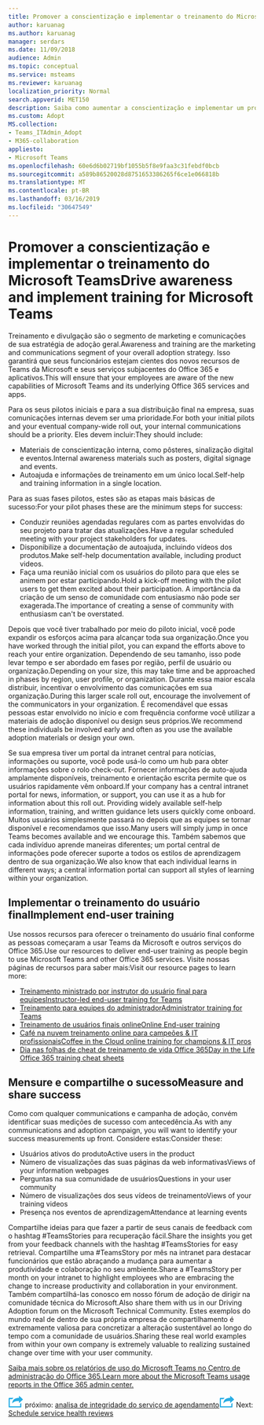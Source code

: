 ```yaml
---
title: Promover a conscientização e implementar o treinamento do Microsoft Teams
author: karuanag
ms.author: karuanag
manager: serdars
ms.date: 11/09/2018
audience: Admin
ms.topic: conceptual
ms.service: msteams
ms.reviewer: karuanag
localization_priority: Normal
search.appverid: MET150
description: Saiba como aumentar a conscientização e implementar um programa de treinamento para a adoção de Teams da Microsoft.
ms.custom: Adopt
MS.collection:
- Teams_ITAdmin_Adopt
- M365-collaboration
appliesto:
- Microsoft Teams
ms.openlocfilehash: 60e6d6b02719bf1055b5f8e9faa3c31febdf0bcb
ms.sourcegitcommit: a589b86520028d8751653386265f6ce1e066818b
ms.translationtype: MT
ms.contentlocale: pt-BR
ms.lasthandoff: 03/16/2019
ms.locfileid: "30647549"
---
```

# <a name="drive-awareness-and-implement-training-for-microsoft-teams"></a><span data-ttu-id="07752-103">Promover a conscientização e implementar o treinamento do Microsoft Teams</span><span class="sxs-lookup"><span data-stu-id="07752-103">Drive awareness and implement training for Microsoft Teams</span></span>

<span data-ttu-id="07752-104">Treinamento e divulgação são o segmento de marketing e comunicações de sua estratégia de adoção geral.</span><span class="sxs-lookup"><span data-stu-id="07752-104">Awareness and training are the marketing and communications segment of your overall adoption strategy.</span></span> <span data-ttu-id="07752-105">Isso garantirá que seus funcionários estejam cientes dos novos recursos de Teams da Microsoft e seus serviços subjacentes do Office 365 e aplicativos.</span><span class="sxs-lookup"><span data-stu-id="07752-105">This will ensure that your employees are aware of the new capabilities of Microsoft Teams and its underlying Office 365 services and apps.</span></span>
   
<span data-ttu-id="07752-106">Para os seus pilotos iniciais e para a sua distribuição final na empresa, suas comunicações internas devem ser uma prioridade.</span><span class="sxs-lookup"><span data-stu-id="07752-106">For both your initial pilots and your eventual company-wide roll out, your internal communications should be a priority.</span></span> <span data-ttu-id="07752-107">Eles devem incluir:</span><span class="sxs-lookup"><span data-stu-id="07752-107">They should include:</span></span>

- <span data-ttu-id="07752-108">Materiais de conscientização interna, como pôsteres, sinalização digital e eventos.</span><span class="sxs-lookup"><span data-stu-id="07752-108">Internal awareness materials such as posters, digital signage and events.</span></span>
- <span data-ttu-id="07752-109">Autoajuda e informações de treinamento em um único local.</span><span class="sxs-lookup"><span data-stu-id="07752-109">Self-help and training information in a single location.</span></span>

<span data-ttu-id="07752-110">Para as suas fases pilotos, estes são as etapas mais básicas de sucesso:</span><span class="sxs-lookup"><span data-stu-id="07752-110">For your pilot phases these are the minimum steps for success:</span></span>

- <span data-ttu-id="07752-111">Conduzir reuniões agendadas regulares com as partes envolvidas do seu projeto para tratar das atualizações.</span><span class="sxs-lookup"><span data-stu-id="07752-111">Have a regular scheduled meeting with your project stakeholders for updates.</span></span>
- <span data-ttu-id="07752-112">Disponibilize a documentação de autoajuda, incluindo vídeos dos produtos.</span><span class="sxs-lookup"><span data-stu-id="07752-112">Make self-help documentation available, including product videos.</span></span>
- <span data-ttu-id="07752-113">Faça uma reunião inicial com os usuários do piloto para que eles se animem por estar participando.</span><span class="sxs-lookup"><span data-stu-id="07752-113">Hold a kick-off meeting with the pilot users to get them excited about their participation.</span></span> <span data-ttu-id="07752-114">A importância da criação de um senso de comunidade com entusiasmo não pode ser exagerada.</span><span class="sxs-lookup"><span data-stu-id="07752-114">The importance of creating a sense of community with enthusiasm can't be overstated.</span></span>

<span data-ttu-id="07752-115">Depois que você tiver trabalhado por meio do piloto inicial, você pode expandir os esforços acima para alcançar toda sua organização.</span><span class="sxs-lookup"><span data-stu-id="07752-115">Once you have worked through the initial pilot, you can expand the efforts above to reach your entire organization.</span></span> <span data-ttu-id="07752-116">Dependendo de seu tamanho, isso pode levar tempo e ser abordado em fases por região, perfil de usuário ou organização.</span><span class="sxs-lookup"><span data-stu-id="07752-116">Depending on your size, this may take time and be approached in phases by region, user profile, or organization.</span></span> <span data-ttu-id="07752-117">Durante essa maior escala distribuir, incentivar o envolvimento das comunicações em sua organização.</span><span class="sxs-lookup"><span data-stu-id="07752-117">During this larger scale roll out, encourage the involvement of the communicators in your organization.</span></span> <span data-ttu-id="07752-118">É recomendável que essas pessoas estar envolvido no início e com frequência conforme você utilizar a materiais de adoção disponível ou design seus próprios.</span><span class="sxs-lookup"><span data-stu-id="07752-118">We recommend these individuals be involved early and often as you use the available adoption materials or design your own.</span></span>

<span data-ttu-id="07752-119">Se sua empresa tiver um portal da intranet central para notícias, informações ou suporte, você pode usá-lo como um hub para obter informações sobre o rolo check-out. Fornecer informações de auto-ajuda amplamente disponíveis, treinamento e orientação escrita permite que os usuários rapidamente vêm onboard.</span><span class="sxs-lookup"><span data-stu-id="07752-119">If your company has a central intranet portal for news, information, or support, you can use it as a hub for information about this roll out. Providing widely available self-help information, training, and written guidance lets users quickly come onboard.</span></span> <span data-ttu-id="07752-120">Muitos usuários simplesmente passará no depois que as equipes se tornar disponível e recomendamos que isso.</span><span class="sxs-lookup"><span data-stu-id="07752-120">Many users will simply jump in once Teams becomes available and we encourage this.</span></span> <span data-ttu-id="07752-121">Também sabemos que cada indivíduo aprende maneiras diferentes; um portal central de informações pode oferecer suporte a todos os estilos de aprendizagem dentro de sua organização.</span><span class="sxs-lookup"><span data-stu-id="07752-121">We also know that each individual learns in different ways; a central information portal can support all styles of learning within your organization.</span></span>

## <a name="implement-end-user-training"></a><span data-ttu-id="07752-122">Implementar o treinamento do usuário final</span><span class="sxs-lookup"><span data-stu-id="07752-122">Implement end-user training</span></span>

<span data-ttu-id="07752-123">Use nossos recursos para oferecer o treinamento do usuário final conforme as pessoas começaram a usar Teams da Microsoft e outros serviços do Office 365.</span><span class="sxs-lookup"><span data-stu-id="07752-123">Use our resources to deliver end-user training as people begin to use Microsoft Teams and other Office 365 services.</span></span> <span data-ttu-id="07752-124">Visite nossas páginas de recursos para saber mais:</span><span class="sxs-lookup"><span data-stu-id="07752-124">Visit our resource pages to learn more:</span></span>

- [<span data-ttu-id="07752-125">Treinamento ministrado por instrutor do usuário final para equipes</span><span class="sxs-lookup"><span data-stu-id="07752-125">Instructor-led end-user training for Teams</span></span>](instructor-led-training-teams-landing-page.md)
- [<span data-ttu-id="07752-126">Treinamento para equipes do administrador</span><span class="sxs-lookup"><span data-stu-id="07752-126">Administrator training for Teams</span></span>](itadmin-readiness.md)
- [<span data-ttu-id="07752-127">Treinamento de usuários finais online</span><span class="sxs-lookup"><span data-stu-id="07752-127">Online End-user training</span></span>](enduser-training.md)
- [<span data-ttu-id="07752-128">Café na nuvem treinamento online para campeões & IT profissionais</span><span class="sxs-lookup"><span data-stu-id="07752-128">Coffee in the Cloud online training for champions & IT pros</span></span>](https://aka.ms/CoffeeintheCloud) 
- [<span data-ttu-id="07752-129">Dia nas folhas de cheat de treinamento de vida Office 365</span><span class="sxs-lookup"><span data-stu-id="07752-129">Day in the Life Office 365 training cheat sheets</span></span>](https://aka.ms/O365AdoptionTools)

## <a name="measure-and-share-success"></a><span data-ttu-id="07752-130">Mensure e compartilhe o sucesso</span><span class="sxs-lookup"><span data-stu-id="07752-130">Measure and share success</span></span>

<span data-ttu-id="07752-131">Como com qualquer communications e campanha de adoção, convém identificar suas medições de sucesso com antecedência.</span><span class="sxs-lookup"><span data-stu-id="07752-131">As with any communications and adoption campaign, you will want to identify your success measurements up front.</span></span> <span data-ttu-id="07752-132">Considere estas:</span><span class="sxs-lookup"><span data-stu-id="07752-132">Consider these:</span></span>

- <span data-ttu-id="07752-133">Usuários ativos do produto</span><span class="sxs-lookup"><span data-stu-id="07752-133">Active users in the product</span></span>
- <span data-ttu-id="07752-134">Número de visualizações das suas páginas da web informativas</span><span class="sxs-lookup"><span data-stu-id="07752-134">Views of your information webpages</span></span>
- <span data-ttu-id="07752-135">Perguntas na sua comunidade de usuários</span><span class="sxs-lookup"><span data-stu-id="07752-135">Questions in your user community</span></span>
- <span data-ttu-id="07752-136">Número de visualizações dos seus vídeos de treinamento</span><span class="sxs-lookup"><span data-stu-id="07752-136">Views of your training videos</span></span>
- <span data-ttu-id="07752-137">Presença nos eventos de aprendizagem</span><span class="sxs-lookup"><span data-stu-id="07752-137">Attendance at learning events</span></span>

<span data-ttu-id="07752-138">Compartilhe ideias para que fazer a partir de seus canais de feedback com o hashtag #TeamsStories para recuperação fácil.</span><span class="sxs-lookup"><span data-stu-id="07752-138">Share the insights you get from your feedback channels with the hashtag #TeamsStories for easy retrieval.</span></span> <span data-ttu-id="07752-139">Compartilhe uma #TeamsStory por mês na intranet para destacar funcionários que estão abraçando a mudança para aumentar a produtividade e colaboração no seu ambiente.</span><span class="sxs-lookup"><span data-stu-id="07752-139">Share a #TeamsStory per month on your intranet to highlight employees who are embracing the change to increase productivity and collaboration in your environment.</span></span> <span data-ttu-id="07752-140">Também compartilhá-las conosco em nosso fórum de adoção de dirigir na comunidade técnica do Microsoft.</span><span class="sxs-lookup"><span data-stu-id="07752-140">Also share them with us in our Driving Adoption forum on the Microsoft Technical Community.</span></span> <span data-ttu-id="07752-141">Estes exemplos do mundo real de dentro de sua própria empresa de compartilhamento é extremamente valiosa para concretizar a alteração sustentável ao longo do tempo com a comunidade de usuários.</span><span class="sxs-lookup"><span data-stu-id="07752-141">Sharing these real world examples from within your own company is extremely valuable to realizing sustained change over time with your user community.</span></span>

[<span data-ttu-id="07752-142">Saiba mais sobre os relatórios de uso do Microsoft Teams no Centro de administração do Office 365.</span><span class="sxs-lookup"><span data-stu-id="07752-142">Learn more about the Microsoft Teams usage reports in the Office 365 admin center.</span></span>](teams-activity-reports.md)

<span data-ttu-id="07752-143">![Ícone de etapas próximo](media/teams-adoption-next-icon.png) próximo: [analisa de integridade do serviço de agendamento](teams-adoption-schedule-service-health-reviews.md)</span><span class="sxs-lookup"><span data-stu-id="07752-143">![Next Steps icon](media/teams-adoption-next-icon.png) Next: [Schedule service health reviews](teams-adoption-schedule-service-health-reviews.md)</span></span>